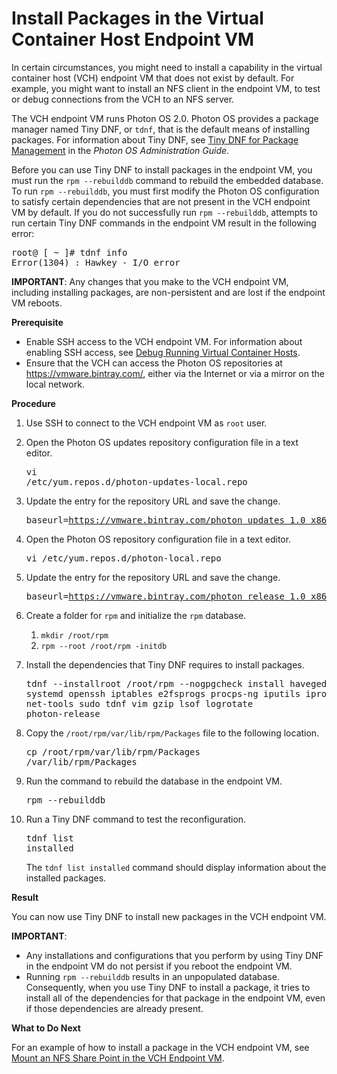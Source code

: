# Install Packages in the Virtual Container Host Endpoint VM #

In certain circumstances, you might need to install a capability in the virtual container host (VCH) endpoint VM that does not exist by default. For example, you might want to install an NFS client in the endpoint VM, to test or debug connections from the VCH to an NFS server.

The VCH endpoint VM runs Photon OS 2.0. Photon OS provides a package manager named Tiny DNF, or `tdnf`, that is the default means of installing packages. For information about Tiny DNF, see [Tiny DNF for Package Management](https://github.com/vmware/photon/blob/master/docs/photon-admin-guide.md#tiny-dnf-for-package-management) in the *Photon OS Administration Guide*. 

Before you can use Tiny DNF to install packages in the endpoint VM, you must run the `rpm --rebuilddb` command to rebuild the embedded database. To run `rpm --rebuilddb`, you must first modify the Photon OS configuration to satisfy certain dependencies that are not present in the VCH endpoint VM by default. If you do not successfully run `rpm --rebuilddb`, attempts to run certain Tiny DNF commands in the endpoint VM result in the following error:

<pre>
root@ [ ~ ]# tdnf info
Error(1304) : Hawkey - I/O error
</pre>

**IMPORTANT**: Any changes that you make to the VCH endpoint VM, including installing packages, are non-persistent and are lost if the endpoint VM reboots.

**Prerequisite**

- Enable SSH access to the VCH endpoint VM. For information about enabling SSH access, see [Debug Running Virtual Container Hosts](debug_vch.md).
- Ensure that the VCH can access the Photon OS repositories at https://vmware.bintray.com/, either via the Internet or via a mirror on the local network.

**Procedure**

1. Use SSH to connect to the VCH endpoint VM as `root` user.
2. Open the Photon OS updates repository configuration file in a text editor.<pre>vi /etc/yum.repos.d/photon-updates-local.repo</pre>
3.  Update the entry for the repository URL and save the change.<pre>baseurl=https://vmware.bintray.com/photon_updates_1.0_x86_64/</pre>
4.  Open the Photon OS repository configuration file in a text editor.<pre>vi /etc/yum.repos.d/photon-local.repo</pre>
5.  Update the entry for the repository URL and save the change.<pre>baseurl=https://vmware.bintray.com/photon_release_1.0_x86_64/</pre>
6. Create a folder for `rpm` and initialize the `rpm` database.

    1. `mkdir /root/rpm`
    2. `rpm --root /root/rpm -initdb`
7. Install the dependencies that Tiny DNF requires to install packages.<pre>tdnf --installroot /root/rpm --nogpgcheck install haveged systemd openssh iptables e2fsprogs procps-ng iputils iproute2 iptables net-tools sudo tdnf vim gzip lsof logrotate photon-release</pre>
8. Copy the `/root/rpm/var/lib/rpm/Packages` file to the following location.<pre>cp /root/rpm/var/lib/rpm/Packages /var/lib/rpm/Packages</pre>
9. Run the command to rebuild the database in the endpoint VM.<pre>rpm --rebuilddb</pre>
3. Run a Tiny DNF command to test the reconfiguration.<pre>tdnf list installed</pre>The `tdnf list installed` command should display information about the installed packages. 

**Result**

You can now use Tiny DNF to install new packages in the VCH endpoint VM.

**IMPORTANT**: 

- Any installations and configurations that you perform by using Tiny DNF in the endpoint VM do not persist if you reboot the endpoint VM.
- Running `rpm --rebuilddb` results in an unpopulated database. Consequently, when you use Tiny DNF to install a package, it tries to install all of the dependencies for that package in the endpoint VM, even if those dependencies are already present.

**What to Do Next**

For an example of how to install a package in the VCH endpoint VM, see [Mount an NFS Share Point in the VCH Endpoint VM](vch_mount_nfsshare.md).
